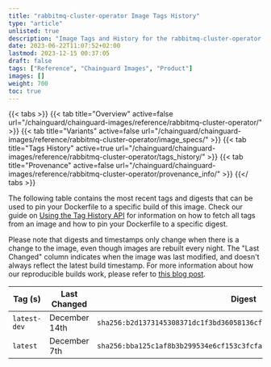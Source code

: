```yaml
---
title: "rabbitmq-cluster-operator Image Tags History"
type: "article"
unlisted: true
description: "Image Tags and History for the rabbitmq-cluster-operator Chainguard Image"
date: 2023-06-22T11:07:52+02:00
lastmod: 2023-12-15 00:37:05
draft: false
tags: ["Reference", "Chainguard Images", "Product"]
images: []
weight: 700
toc: true
---
```


{{< tabs >}}
{{< tab title="Overview" active=false url="/chainguard/chainguard-images/reference/rabbitmq-cluster-operator/" >}}
{{< tab title="Variants" active=false url="/chainguard/chainguard-images/reference/rabbitmq-cluster-operator/image_specs/" >}}
{{< tab title="Tags History" active=true url="/chainguard/chainguard-images/reference/rabbitmq-cluster-operator/tags_history/" >}}
{{< tab title="Provenance" active=false url="/chainguard/chainguard-images/reference/rabbitmq-cluster-operator/provenance_info/" >}}
{{</ tabs >}}

The following table contains the most recent tags and digests that can be used to pin your Dockerfile to a specific build of this image. Check our guide on [Using the Tag History API](/chainguard/chainguard-images/using-the-tag-history-api/) for information on how to fetch all tags from an image and how to pin your Dockerfile to a specific digest.

Please note that digests and timestamps only change when there is a change to the image, even though images are rebuilt every night. The "Last Changed" column indicates when the image was last modified, and doesn't always reflect the latest build timestamp. For more information about how our reproducible builds work, please refer to [this blog post](https://www.chainguard.dev/unchained/reproducing-chainguards-reproducible-image-builds).

| Tag (s)       | Last Changed  | Digest                                                                    |
|---------------|---------------|---------------------------------------------------------------------------|
|  `latest-dev` | December 14th | `sha256:b2d1373145308371dc1f3bd36058136cf754ad32958a271cbac1070069062a51` |
|  `latest`     | December 7th  | `sha256:bba125c1af8b3b299534e6cf153c3fcfa8244cd31c0d19a41d8e97eeefd3f239` |


